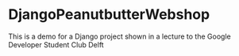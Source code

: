 # DjangoPeanutbutterWebshop
This is a demo for a Django project shown in a lecture to the Google Developer Student Club Delft
